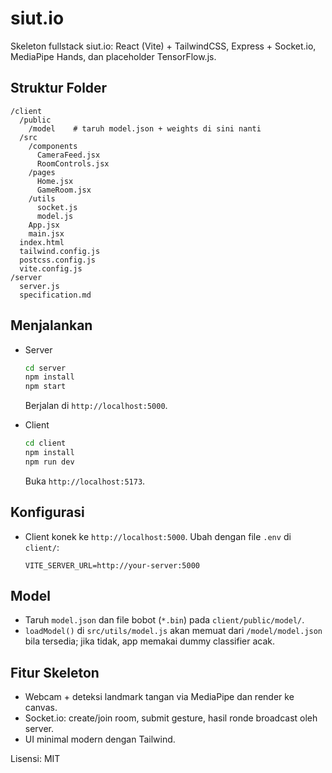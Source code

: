 # siut.io

Skeleton fullstack siut.io: React (Vite) + TailwindCSS, Express + Socket.io, MediaPipe Hands, dan placeholder TensorFlow.js.

## Struktur Folder

```
/client
  /public
    /model    # taruh model.json + weights di sini nanti
  /src
    /components
      CameraFeed.jsx
      RoomControls.jsx
    /pages
      Home.jsx
      GameRoom.jsx
    /utils
      socket.js
      model.js
    App.jsx
    main.jsx
  index.html
  tailwind.config.js
  postcss.config.js
  vite.config.js
/server
  server.js
  specification.md
```

## Menjalankan

- Server
  ```bash
  cd server
  npm install
  npm start
  ```
  Berjalan di `http://localhost:5000`.

- Client
  ```bash
  cd client
  npm install
  npm run dev
  ```
  Buka `http://localhost:5173`.

## Konfigurasi
- Client konek ke `http://localhost:5000`. Ubah dengan file `.env` di `client/`:
  ```
  VITE_SERVER_URL=http://your-server:5000
  ```

## Model
- Taruh `model.json` dan file bobot (`*.bin`) pada `client/public/model/`.
- `loadModel()` di `src/utils/model.js` akan memuat dari `/model/model.json` bila tersedia; jika tidak, app memakai dummy classifier acak.

## Fitur Skeleton
- Webcam + deteksi landmark tangan via MediaPipe dan render ke canvas.
- Socket.io: create/join room, submit gesture, hasil ronde broadcast oleh server.
- UI minimal modern dengan Tailwind.

Lisensi: MIT
